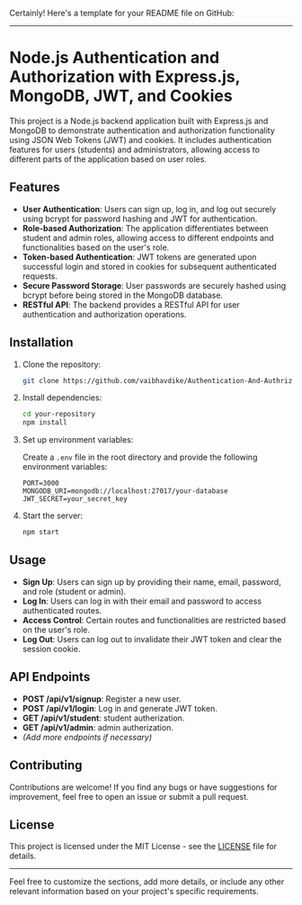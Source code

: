 Certainly! Here's a template for your README file on GitHub:

---

# Node.js Authentication and Authorization with Express.js, MongoDB, JWT, and Cookies

This project is a Node.js backend application built with Express.js and MongoDB to demonstrate authentication and authorization functionality using JSON Web Tokens (JWT) and cookies. It includes authentication features for users (students) and administrators, allowing access to different parts of the application based on user roles.

## Features

- **User Authentication**: Users can sign up, log in, and log out securely using bcrypt for password hashing and JWT for authentication.
- **Role-based Authorization**: The application differentiates between student and admin roles, allowing access to different endpoints and functionalities based on the user's role.
- **Token-based Authentication**: JWT tokens are generated upon successful login and stored in cookies for subsequent authenticated requests.
- **Secure Password Storage**: User passwords are securely hashed using bcrypt before being stored in the MongoDB database.
- **RESTful API**: The backend provides a RESTful API for user authentication and authorization operations.

## Installation

1. Clone the repository:

    ```bash
    git clone https://github.com/vaibhavdike/Authentication-And-Authrization-Usinf-JWT-and-Cookies
    ```

2. Install dependencies:

    ```bash
    cd your-repository
    npm install
    ```

3. Set up environment variables:

    Create a `.env` file in the root directory and provide the following environment variables:

    ```plaintext
    PORT=3000
    MONGODB_URI=mongodb://localhost:27017/your-database
    JWT_SECRET=your_secret_key
    ```

4. Start the server:

    ```bash
    npm start
    ```

## Usage

- **Sign Up**: Users can sign up by providing their name, email, password, and role (student or admin).
- **Log In**: Users can log in with their email and password to access authenticated routes.
- **Access Control**: Certain routes and functionalities are restricted based on the user's role.
- **Log Out**: Users can log out to invalidate their JWT token and clear the session cookie.

## API Endpoints

- **POST /api/v1/signup**: Register a new user.
- **POST /api/v1/login**: Log in and generate JWT token.
- **GET /api/v1/student**: student autherization.
 - **GET /api/v1/admin**: admin autherization.
- *(Add more endpoints if necessary)*

## Contributing

Contributions are welcome! If you find any bugs or have suggestions for improvement, feel free to open an issue or submit a pull request.

## License

This project is licensed under the MIT License - see the [LICENSE](LICENSE) file for details.

---

Feel free to customize the sections, add more details, or include any other relevant information based on your project's specific requirements.
